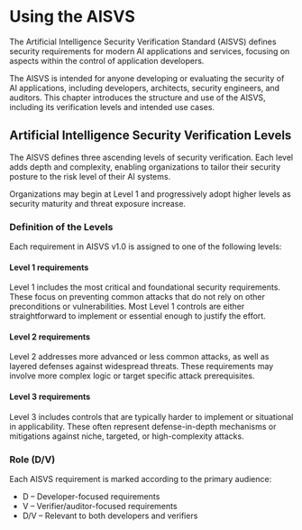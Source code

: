 # Using the AISVS

The Artificial Intelligence Security Verification Standard (AISVS) defines security requirements for modern AI applications and services, focusing on aspects within the control of application developers.

The AISVS is intended for anyone developing or evaluating the security of AI applications, including developers, architects, security engineers, and auditors. This chapter introduces the structure and use of the AISVS, including its verification levels and intended use cases.

## Artificial Intelligence Security Verification Levels

The AISVS defines three ascending levels of security verification. Each level adds depth and complexity, enabling organizations to tailor their security posture to the risk level of their AI systems.

Organizations may begin at Level 1 and progressively adopt higher levels as security maturity and threat exposure increase.

### Definition of the Levels

Each requirement in AISVS v1.0 is assigned to one of the following levels:

#### Level 1 requirements

Level 1 includes the most critical and foundational security requirements. These focus on preventing common attacks that do not rely on other preconditions or vulnerabilities. Most Level 1 controls are either straightforward to implement or essential enough to justify the effort.

#### Level 2 requirements

Level 2 addresses more advanced or less common attacks, as well as layered defenses against widespread threats. These requirements may involve more complex logic or target specific attack prerequisites.

#### Level 3 requirements

Level 3 includes controls that are typically harder to implement or situational in applicability. These often represent defense-in-depth mechanisms or mitigations against niche, targeted, or high-complexity attacks.

### Role (D/V)

Each AISVS requirement is marked according to the primary audience:

* D – Developer-focused requirements
* V – Verifier/auditor-focused requirements
* D/V – Relevant to both developers and verifiers

